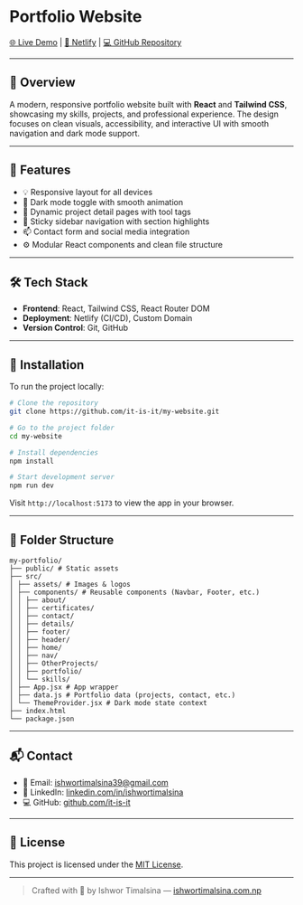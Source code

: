 # Portfolio Website

[🌐 Live Demo](https://www.ishwortimalsina.com.np/) | [🚀 Netlify](https://ishwortimalsina.netlify.app) | [💻 GitHub Repository](https://github.com/it-is-it/my-website)

---

## 📌 Overview

A modern, responsive portfolio website built with **React** and **Tailwind CSS**, showcasing my skills, projects, and professional experience. The design focuses on clean visuals, accessibility, and interactive UI with smooth navigation and dark mode support.

---

## 🔑 Features

- 💡 Responsive layout for all devices
- 🌙 Dark mode toggle with smooth animation
- 🧩 Dynamic project detail pages with tool tags
- 📌 Sticky sidebar navigation with section highlights
- 📫 Contact form and social media integration
- ⚙️ Modular React components and clean file structure

---

## 🛠️ Tech Stack

- **Frontend**: React, Tailwind CSS, React Router DOM
- **Deployment**: Netlify (CI/CD), Custom Domain
- **Version Control**: Git, GitHub

---

## 🚀 Installation

To run the project locally:

```bash
# Clone the repository
git clone https://github.com/it-is-it/my-website.git

# Go to the project folder
cd my-website

# Install dependencies
npm install

# Start development server
npm run dev
```

Visit `http://localhost:5173` to view the app in your browser.

---

## 📁 Folder Structure

```
my-portfolio/
├── public/ # Static assets
├── src/
│ ├── assets/ # Images & logos
│ ├── components/ # Reusable components (Navbar, Footer, etc.)
│ │ ├── about/
│ │ ├── certificates/
│ │ ├── contact/
│ │ ├── details/
│ │ ├── footer/
│ │ ├── header/
│ │ ├── home/
│ │ ├── nav/
│ │ ├── OtherProjects/
│ │ ├── portfolio/
│ │ └── skills/
│ ├── App.jsx # App wrapper
│ ├── data.js # Portfolio data (projects, contact, etc.)
│ └── ThemeProvider.jsx # Dark mode state context
├── index.html
└── package.json
```

---

## 📬 Contact

- 📧 Email: [ishwortimalsina39@gmail.com](mailto:ishwortimalsina39@gmail.com)
- 🔗 LinkedIn: [linkedin.com/in/ishwortimalsina](https://linkedin.com/in/ishwortimalsina)
- 💻 GitHub: [github.com/it-is-it](https://github.com/it-is-it)

---

## 📜 License

This project is licensed under the [MIT License](LICENSE).

---

> Crafted with 💙 by Ishwor Timalsina — [ishwortimalsina.com.np](https://www.ishwortimalsina.com.np/)

